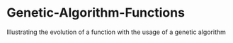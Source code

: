 # Genetic-Algorithm-Functions

Illustrating the evolution of a function with the usage of a genetic algorithm
